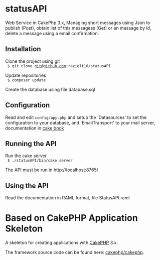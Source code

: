 # statusAPI
 Web Service in CakePhp 3.x, Managing short messages using Json to publish (Post), obtain
 list of this messagess (Get) or an message by id, delete a message using a email confirmation.
 
## Installation

Clone the project using git
<br>
<code>
$ git clone git@github.com:razielt10/statusAPI
</code>

Update repositories
<br>
<code>
$ composer update
</code>

Create the database using file database.sql

## Configuration

Read and edit `config/app.php` and setup the 'Datasources' to set the configuration to your database,
and 'EmailTransport' to your mail server, documentation in [cake book](http://book.cakephp.org/3.0/en/index.html) 

## Running the API

Run the cake server
<br>
<code>
$ ./statusAPI/bin/cake server
</code>

The API must be run in http://localhost:8765/

## Using the API

Read the documentation in RAML format, file StatusAPI.raml

# Based on CakePHP Application Skeleton

A skeleton for creating applications with [CakePHP](http://cakephp.org) 3.x.

The framework source code can be found here: [cakephp/cakephp](https://github.com/cakephp/cakephp).
